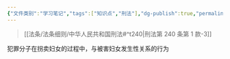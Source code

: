 ```yaml
---
{"文件类别":"学习笔记","tags":["知识点","刑法"],"dg-publish":true,"permalink":"/学习笔记studyup/刑总/奸淫被拐卖的妇女/","dgPassFrontmatter":true,"created":"2024-11-03T18:29:56.321+08:00","updated":"2024-11-03T18:31:27.057+08:00"}
---
```


> [[法条/法条细则/中华人民共和国刑法#^t240\|刑法第 240 条第 1 款-3]]

犯罪分子在拐卖妇女的过程中，与被害妇女发生性关系的行为